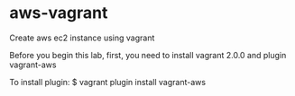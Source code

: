 # aws-vagrant
Create aws ec2 instance using vagrant

Before you begin this lab, first, you need to install vagrant 2.0.0 and plugin vagrant-aws

To install plugin:
$ vagrant plugin install vagrant-aws
